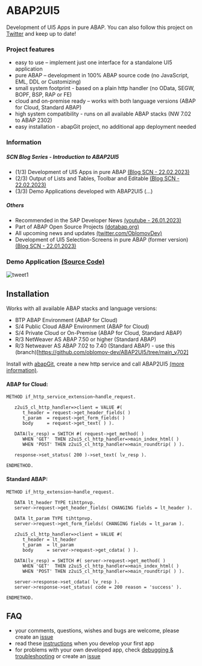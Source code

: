 # ABAP2UI5

Development of UI5 Apps in pure ABAP. You can also follow this project on [Twitter](https://twitter.com/OblomovDev) and keep up to date!

### Project features
* easy to use – implement just one interface for a standalone UI5 application
* pure ABAP – development in 100% ABAP source code (no JavaScript, EML, DDL or Customizing)
* small system footprint - based on a plain http handler (no OData, SEGW, BOPF, BSP, RAP or FE)
* cloud and on-premise ready – works with both language versions (ABAP for Cloud, Standard ABAP)
* high system compatibility - runs on all available ABAP stacks (NW 7.02 to ABAP 2302)
* easy installation - abapGit project, no additional app deployment needed

### Information
##### SCN Blog Series - Introduction to ABAP2UI5
* (1/3) Development of UI5 Apps in pure ABAP [(Blog SCN - 22.02.2023)](https://blogs.sap.com/2023/02/22/abap2ui5-development-of-ui5-apps-in-pure-abap-1-3/)<br>
* (2/3) Output of Lists and Tables, Toolbar and Editable [(Blog SCN - 22.02.2023)](https://blogs.sap.com/2023/02/22/abap2ui5-output-of-lists-and-tables-toolbar-and-editable-2-3/)<br>
* (3/3) Demo Applications developed with ABAP2UI5 (...)<br>

##### Others
* Recommended in the SAP Developer News [(youtube - 26.01.2023)](https://www.youtube.com/watch?v=6BDK55xYttM)
* Part of ABAP Open Source Projects [(dotabap.org)](https://dotabap.org/)
* All upcoming news and updates [(twitter.com/OblomovDev)](https://twitter.com/OblomovDev)
* Development of UI5 Selection-Screens in pure ABAP (former version) [(Blog SCN - 22.01.2023)](https://blogs.sap.com/2023/01/22/abap2ui5-project-development-of-ui5-selection-screens-in-pure-abap-no-app-deployment-or-javascript-needed/)

### Demo Application [(Source Code)](https://github.com/oblomov-dev/ABAP2UI5/blob/main/src/00/z2ui5_cl_app_demo_01.clas.abap)
![tweet1](https://user-images.githubusercontent.com/102328295/220315102-2e1e6545-ac32-4ea3-9d10-7286998304e7.gif)

## Installation
Works with all available ABAP stacks and language versions:
* BTP ABAP Environment (ABAP for Cloud)
* S/4 Public Cloud ABAP Environment (ABAP for Cloud)
* S/4 Private Cloud or On-Premise (ABAP for Cloud, Standard ABAP)
* R/3 NetWeaver AS ABAP 7.50 or higher (Standard ABAP)
* R/3 Netweaver AS ABAP 7.02 to 7.40 (Standard ABAP) - use this (branch)[https://github.com/oblomov-dev/ABAP2UI5/tree/main_v702]

Install with [abapGit](https://abapgit.org), create a new http service and call ABAP2UI5 [(more information)](https://github.com/oblomov-dev/abap2ui5/wiki).

#### ABAP for Cloud:
```abap
METHOD if_http_service_extension~handle_request.

   z2ui5_cl_http_handler=>client = VALUE #(
      t_header = request->get_header_fields( )
      t_param  = request->get_form_fields( )
      body     = request->get_text( ) ).

   DATA(lv_resp) = SWITCH #( request->get_method( )
      WHEN 'GET'  THEN z2ui5_cl_http_handler=>main_index_html( )
      WHEN 'POST' THEN z2ui5_cl_http_handler=>main_roundtrip( ) ).

   response->set_status( 200 )->set_text( lv_resp ).

ENDMETHOD.
```

#### Standard ABAP:
```abap
METHOD if_http_extension~handle_request.

   DATA lt_header TYPE tihttpnvp.
   server->request->get_header_fields( CHANGING fields = lt_header ).

   DATA lt_param TYPE tihttpnvp.
   server->request->get_form_fields( CHANGING fields = lt_param ).

   z2ui5_cl_http_handler=>client = VALUE #(
      t_header = lt_header
      t_param  = lt_param
      body     = server->request->get_cdata( ) ).

   DATA(lv_resp) = SWITCH #( server->request->get_method( )
      WHEN 'GET'  THEN z2ui5_cl_http_handler=>main_index_html( )
      WHEN 'POST' THEN z2ui5_cl_http_handler=>main_roundtrip( ) ).

   server->response->set_cdata( lv_resp ).
   server->response->set_status( code = 200 reason = 'success' ).

ENDMETHOD.
```
## FAQ
* your comments, questions, wishes and bugs are welcome, please create an [issue](https://github.com/oblomov-dev/ABAP2UI5/issues)<br>
* read these [instructions](https://github.com/oblomov-dev/ABAP2UI5/wiki/First-App) when you develop your first app<br>
* for problems with your own developed app, check [debugging & troubleshooting](https://github.com/oblomov-dev/ABAP2UI5/wiki/Debugging-&-Troubleshooting) or create an [issue](https://github.com/oblomov-dev/ABAP2UI5/issues)<br>
